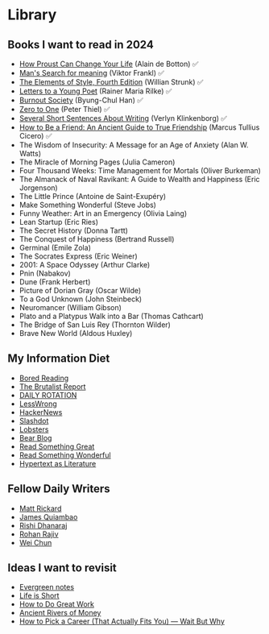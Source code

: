 # Library

## Books I want to read in 2024

- [How Proust Can Change Your Life](/posts/proust) (Alain de Botton) ✅
- [Man's Search for meaning](/posts/meaning) (Viktor Frankl) ✅
- [The Elements of Style, Fourth Edition](/posts/elementsofstyle) (Willian Strunk) ✅
- [Letters to a Young Poet](/posts/rilkeletters) (Rainer Maria Rilke) ✅
- [Burnout Society](/posts/burnoutsociety) (Byung-Chul Han) ✅
- [Zero to One](/posts/0to1) (Peter Thiel) ✅
- [Several Short Sentences About Writing](/posts/shortsentences) (Verlyn Klinkenborg) ✅
- [How to Be a Friend: An Ancient Guide to True Friendship](/posts/truefriendship) (Marcus Tullius Cicero) ✅
- The Wisdom of Insecurity: A Message for an Age of Anxiety (Alan W. Watts)
- The Miracle of Morning Pages (Julia Cameron)
- Four Thousand Weeks: Time Management for Mortals (Oliver Burkeman)
- The Almanack of Naval Ravikant: A Guide to Wealth and Happiness (Eric Jorgenson)
- The Little Prince (Antoine de Saint-Exupéry)
- Make Something Wonderful (Steve Jobs)
- Funny Weather: Art in an Emergency (Olivia Laing)
- Lean Startup (Eric Ries)
- The Secret History (Donna Tartt)
- The Conquest of Happiness (Bertrand Russell)
- Germinal (Emile Zola)
- The Socrates Express (Eric Weiner)
- 2001: A Space Odyssey (Arthur Clarke)
- Pnin (Nabakov)
- Dune (Frank Herbert)
- Picture of Dorian Gray (Oscar Wilde)
- To a God Unknown (John Steinbeck)
- Neuromancer (William Gibson)
- Plato and a Platypus Walk into a Bar (Thomas Cathcart)
- The Bridge of San Luis Rey (Thornton Wilder)
- Brave New World (Aldous Huxley)

## My Information Diet

- [Bored Reading](https://boredreading.com/)
- [The Brutalist Report](https://brutalist.report/)
- [DAILY ROTATION](https://www.dailyrotation.com/)
- [LessWrong](https://www.lesswrong.com/)
- [HackerNews](https://news.ycombinator.com/)
- [Slashdot](https://slashdot.org/)
- [Lobsters](https://lobste.rs/)
- [Bear Blog](https://bearblog.dev/discover/)
- [Read Something Great](https://www.readsomethinggreat.com/)
- [Read Something Wonderful](https://readsomethingwonderful.com/)
- [Hypertext as Literature](https://hypertext.joodaloop.com/)

## Fellow Daily Writers

- [Matt Rickard](https://matt-rickard.com/archive)
- [James Quiambao](https://www.jquiambao.com/archives)
- [Rishi Dhanaraj](https://www.rishi.io/)
- [Rohan Rajiv](https://alearningaday.blog/archives/)
- [Wei Chun](https://weichun.xyz/)

## Ideas I want to revisit

- [Evergreen notes](https://notes.andymatuschak.org/Evergreen_notes)
- [Life is Short](http://www.paulgraham.com/vb.html)
- [How to Do Great Work](http://paulgraham.com/greatwork.html)
- [Ancient Rivers of Money](https://www.ribbonfarm.com/2010/11/05/ancient-rivers-of-money/)
- [How to Pick a Career (That Actually Fits You) — Wait But Why](https://waitbutwhy.com/2018/04/picking-career.html)

